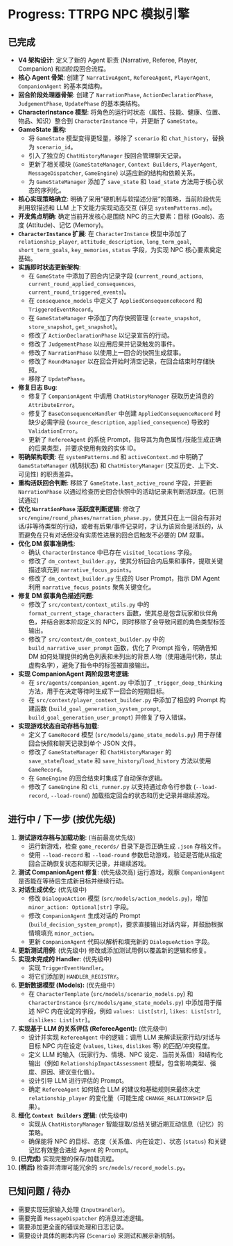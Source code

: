 # Progress: TTRPG NPC 模拟引擎

## 已完成

*   **V4 架构设计**: 定义了新的 Agent 职责 (Narrative, Referee, Player, Companion) 和四阶段回合流程。
*   **核心 Agent 骨架**: 创建了 `NarrativeAgent`, `RefereeAgent`, `PlayerAgent`, `CompanionAgent` 的基本类结构。
*   **回合阶段处理器骨架**: 创建了 `NarrationPhase`, `ActionDeclarationPhase`, `JudgementPhase`, `UpdatePhase` 的基本类结构。
*   **CharacterInstance 模型**: 将角色的运行时状态（属性、技能、健康、位置、物品、知识）整合到 `CharacterInstance` 中，并更新了 `GameState`。
*   **GameState 重构**:
    *   将 `GameState` 模型变得更轻量，移除了 `scenario` 和 `chat_history`，替换为 `scenario_id`。
    *   引入了独立的 `ChatHistoryManager` 按回合管理聊天记录。
    *   更新了相关模块 (`GameStateManager`, `Context Builders`, `PlayerAgent`, `MessageDispatcher`, `GameEngine`) 以适应新的结构和依赖关系。
    *   为 `GameStateManager` 添加了 `save_state` 和 `load_state` 方法用于核心状态的序列化。
*   **核心实现策略确立**: 明确了采用“硬机制与软描述分层”的策略，当前阶段优先利用软描述和 LLM 上下文能力实现动态交互 (详见 `systemPatterns.md`)。
*   **开发焦点明确**: 确定当前开发核心是围绕 NPC 的三大要素：目标 (Goals)、态度 (Attitude)、记忆 (Memory)。
*   **`CharacterInstance` 扩展**: 在 `CharacterInstance` 模型中添加了 `relationship_player`, `attitude_description`, `long_term_goal`, `short_term_goals`, `key_memories`, `status` 字段，为实现 NPC 核心要素奠定基础。
*   **实施即时状态更新架构**:
    *   在 `GameState` 中添加了回合内记录字段 (`current_round_actions`, `current_round_applied_consequences`, `current_round_triggered_events`)。
    *   在 `consequence_models` 中定义了 `AppliedConsequenceRecord` 和 `TriggeredEventRecord`。
    *   在 `GameStateManager` 中添加了内存快照管理 (`create_snapshot`, `store_snapshot`, `get_snapshot`)。
    *   修改了 `ActionDeclarationPhase` 以记录宣告的行动。
    *   修改了 `JudgementPhase` 以应用后果并记录触发的事件。
    *   修改了 `NarrationPhase` 以使用上一回合的快照生成叙事。
    *   修改了 `RoundManager` 以在回合开始时清空记录，在回合结束时存储快照。
    *   移除了 `UpdatePhase`。
*   **修复日志 Bug**:
    *   修复了 `CompanionAgent` 中调用 `ChatHistoryManager` 获取历史消息的 `AttributeError`。
    *   修复了 `BaseConsequenceHandler` 中创建 `AppliedConsequenceRecord` 时缺少必需字段 (`source_description`, `applied_consequence`) 导致的 `ValidationError`。
    *   更新了 `RefereeAgent` 的系统 Prompt，指导其为角色属性/技能生成正确的后果类型，并要求使用有效的实体 ID。
*   **明确架构职责**: 在 `systemPatterns.md` 和 `activeContext.md` 中明确了 `GameStateManager` (机制状态) 和 `ChatHistoryManager` (交互历史、上下文、可见性) 的职责差异。
*   **重构活跃回合判断**: 移除了 `GameState.last_active_round` 字段，并更新 `NarrationPhase` 以通过检查历史回合快照中的活动记录来判断活跃度。(已测试通过)
*   **优化 `NarrationPhase` 活跃度判断逻辑**: 修改了 `src/engine/round_phases/narration_phase.py`，使其只在上一回合有非对话/非等待类型的行动，或者有后果/事件记录时，才认为该回合是活跃的，从而避免在只有对话但没有实质性进展的回合后触发不必要的 DM 叙事。
*   **优化 DM 叙事准确性**:
    *   确认 `CharacterInstance` 中已存在 `visited_locations` 字段。
    *   修改了 `dm_context_builder.py`，使其分析回合内后果和事件，提取关键描述填充到 `narrative_focus_points`。
    *   修改了 `dm_context_builder.py` 生成的 User Prompt，指示 DM Agent 利用 `narrative_focus_points` 聚焦关键变化。
*   **修复 DM 叙事角色描述问题**:
    *   修改了 `src/context/context_utils.py` 中的 `format_current_stage_characters` 函数，使其总是包含玩家和伙伴角色，并结合剧本阶段定义的 NPC，同时移除了会导致问题的角色类型标签输出。
    *   修改了 `src/context/dm_context_builder.py` 中的 `build_narrative_user_prompt` 函数，优化了 Prompt 指令，明确告知 DM 如何处理提供的角色列表和未列出的背景人物（使用通用代称，禁止虚构名字），避免了指令中的标签被直接输出。
*   **实现 CompanionAgent 两阶段思考逻辑**:
    *   在 `src/agents/companion_agent.py` 中添加了 `_trigger_deep_thinking` 方法，用于在决定等待时生成下一回合的短期目标。
    *   在 `src/context/player_context_builder.py` 中添加了相应的 Prompt 构建函数 (`build_goal_generation_system_prompt`, `build_goal_generation_user_prompt`) 并修复了导入错误。
*   **实现游戏状态自动存档与加载**:
    *   定义了 `GameRecord` 模型 (`src/models/game_state_models.py`) 用于存储回合快照和聊天记录到单个 JSON 文件。
    *   修改了 `GameStateManager` 和 `ChatHistoryManager` 的 `save_state`/`load_state` 和 `save_history`/`load_history` 方法以使用 `GameRecord`。
    *   在 `GameEngine` 的回合结束时集成了自动保存逻辑。
    *   修改了 `GameEngine` 和 `cli_runner.py` 以支持通过命令行参数 (`--load-record`, `--load-round`) 加载指定回合的状态和历史记录并继续游戏。

## 进行中 / 下一步 (按优先级)

1.  **测试游戏存档与加载功能**: (当前最高优先级)
    *   运行新游戏，检查 `game_records/` 目录下是否正确生成 `.json` 存档文件。
    *   使用 `--load-record` 和 `--load-round` 参数启动游戏，验证是否能从指定回合正确恢复状态和聊天记录，并继续游戏。
2.  **测试 CompanionAgent 修复**: (优先级次高) 运行游戏，观察 `CompanionAgent` 是否能在等待后生成新目标并继续行动。
3.  **对话生成优化**: (优先级中)
    *   修改 `DialogueAction` 模型 (`src/models/action_models.py`)，增加 `minor_action: Optional[str]` 字段。
    *   修改 `CompanionAgent` 生成对话的 Prompt (`build_decision_system_prompt`)，要求直接输出对话内容，并鼓励根据情境填充 `minor_action`。
    *   更新 `CompanionAgent` 代码以解析和填充新的 `DialogueAction` 字段。
3.  **更新测试用例**: (优先级中) 修改或添加测试用例以覆盖新的逻辑和修复。
4.  **实现未完成的 Handler**: (优先级中)
    *   实现 `TriggerEventHandler`。
    *   将它们添加到 `HANDLER_REGISTRY`。
5.  **更新数据模型 (Models):** (优先级中)
    *   在 `CharacterTemplate` (`src/models/scenario_models.py`) 和 `CharacterInstance` (`src/models/game_state_models.py`) 中添加用于描述 NPC 内在设定的字段，例如 `values: List[str]`, `likes: List[str]`, `dislikes: List[str]`。
7.  **实现基于 LLM 的关系评估 (RefereeAgent):** (优先级中)
    *   设计并实现 `RefereeAgent` 中的逻辑：调用 LLM 来解读玩家行动/对话与目标 NPC 内在设定 (`values`, `likes`, `dislikes` 等) 的匹配/冲突程度。
    *   定义 LLM 的输入（玩家行为、情境、NPC 设定、当前关系值）和结构化输出（例如 `RelationshipImpactAssessment` 模型，包含影响类型、强度、原因、建议变化值）。
    *   设计引导 LLM 进行评估的 Prompt。
    *   确定 `RefereeAgent` 如何结合 LLM 的建议和基础规则来最终决定 `relationship_player` 的变化量（可能生成 `CHANGE_RELATIONSHIP` 后果）。
8.  **细化 `Context Builders` 逻辑:** (优先级中)
    *   实现从 `ChatHistoryManager` 智能提取/总结关键近期互动信息（记忆）的策略。
    *   确保能将 NPC 的目标、态度（关系值、内在设定）、状态 (`status`) 和关键记忆有效整合进给 Agent 的 Prompt。
9.  **(已完成)** 实现完整的保存/加载流程。
10. **(稍后)** 检查并清理可能冗余的 `src/models/record_models.py`。

## 已知问题 / 待办

*   需要实现玩家输入处理 (`InputHandler`)。
*   需要完善 `MessageDispatcher` 的消息过滤逻辑。
*   需要添加更全面的错误处理和日志记录。
*   需要设计具体的剧本内容 (`Scenario`) 来测试和展示新机制。
